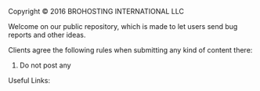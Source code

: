 Copyright © 2016 BROHOSTING INTERNATIONAL LLC

Welcome on our public repository, which is made to let users send bug reports and other ideas.

Clients agree the following rules when submitting any kind of content there:

1. Do not post any 


Useful Links:
